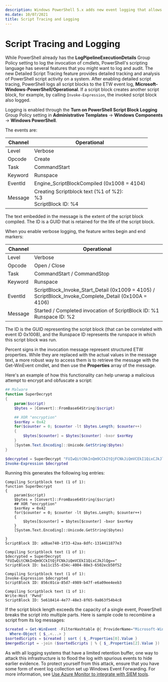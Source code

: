 ```yaml
---
description: Windows PowerShell 5.x adds new event logging that allows you to audit script block execution.
ms.date: 10/07/2021
title: Script Tracing and Logging
---
```

# Script Tracing and Logging

While PowerShell already has the **LogPipelineExecutionDetails** Group Policy setting to log the
invocation of cmdlets, PowerShell's scripting language has several features that you might want to
log and audit. The new Detailed Script Tracing feature provides detailed tracking and analysis of
PowerShell script activity on a system. After enabling detailed script tracing, PowerShell logs all
script blocks to the ETW event log, **Microsoft-Windows-PowerShell/Operational**. If a script block
creates another script block, for example, by calling `Invoke-Expression`, the invoked script block
also logged.

Logging is enabled through the **Turn on PowerShell Script Block Logging** Group Policy setting in
**Administrative Templates** -> **Windows Components** -> **Windows PowerShell**.

The events are:

| Channel |                               Operational                               |
| ------- | ----------------------------------------------------------------------- |
| Level   | Verbose                                                                 |
| Opcode  | Create                                                                  |
| Task    | CommandStart                                                            |
| Keyword | Runspace                                                                |
| EventId | Engine_ScriptBlockCompiled (0x1008 = 4104)                              |
| Message | Creating Scriptblock text (%1 of %2): </br> %3 </br> ScriptBlock ID: %4 |

The text embedded in the message is the extent of the script block compiled. The ID is a GUID that
is retained for the life of the script block.

When you enable verbose logging, the feature writes begin and end markers:

| Channel |                                 Operational                                |
| ------- | -------------------------------------------------------------------------- |
| Level   | Verbose                                                                    |
| Opcode  | Open / Close                                                               |
| Task    | CommandStart / CommandStop                                                 |
| Keyword | Runspace                                                                   |
| EventId | ScriptBlock\_Invoke\_Start\_Detail (0x1009 = 4105) / </br> ScriptBlock\_Invoke\_Complete\_Detail (0x100A = 4106) |
| Message | Started / Completed invocation of ScriptBlock ID: %1 </br> Runspace ID: %2 |

The ID is the GUID representing the script block (that can be correlated with event ID 0x1008), and
the Runspace ID represents the runspace in which this script block was run.

Percent signs in the invocation message represent structured ETW properties. While they are replaced
with the actual values in the message text, a more robust way to access them is to retrieve the
message with the Get-WinEvent cmdlet, and then use the **Properties** array of the message.

Here's an example of how this functionality can help unwrap a malicious attempt to encrypt and
obfuscate a script:

```powershell
## Malware
function SuperDecrypt
{
    param($script)
    $bytes = [Convert]::FromBase64String($script)

    ## XOR "encryption"
    $xorKey = 0x42
    for($counter = 0; $counter -lt $bytes.Length; $counter++)
    {
        $bytes[$counter] = $bytes[$counter] -bxor $xorKey
    }
    [System.Text.Encoding]::Unicode.GetString($bytes)
}

$decrypted = SuperDecrypt "FUIwQitCNkInQm9CCkItQjFCNkJiQmVCEkI1QixCJkJlQg=="
Invoke-Expression $decrypted
```

Running this generates the following log entries:

```Output
Compiling Scriptblock text (1 of 1):
function SuperDecrypt
{
    param($script)
    $bytes = [Convert]::FromBase64String($script)
    ## XOR "encryption"
    $xorKey = 0x42
    for($counter = 0; $counter -lt $bytes.Length; $counter++)
    {
        $bytes[$counter] = $bytes[$counter] -bxor $xorKey
    }
    [System.Text.Encoding]::Unicode.GetString($bytes)

}
ScriptBlock ID: ad8ae740-1f33-42aa-8dfc-1314411877e3

Compiling Scriptblock text (1 of 1):
$decrypted = SuperDecrypt "FUIwQitCNkInQm9CCkItQjFCNkJiQmVCEkI1QixCJkJlQg=="
ScriptBlock ID: ba11c155-d34c-4004-88e3-6502ecb50f52

Compiling Scriptblock text (1 of 1):
Invoke-Expression $decrypted
ScriptBlock ID: 856c01ca-85d7-4989-b47f-e6a09ee4eeb3

Compiling Scriptblock text (1 of 1):
Write-Host 'Pwnd'
ScriptBlock ID: 5e618414-4e77-48e3-8f65-9a863f54b4c8
```

If the script block length exceeds the capacity of a single event, PowerShell breaks the script into
multiple parts. Here is sample code to recombine a script from its log messages:

```powershell
$created = Get-WinEvent -FilterHashtable @{ ProviderName="Microsoft-Windows-PowerShell"; Id = 4104 } |
  Where-Object { $_.<...> }
$sortedScripts = $created | sort { $_.Properties[0].Value }
$mergedScript = -join ($sortedScripts | % { $_.Properties[2].Value })
```

As with all logging systems that have a limited retention buffer, one way to attack this
infrastructure is to flood the log with spurious events to hide earlier evidence. To protect
yourself from this attack, ensure that you have some form of event log collection set up Windows
Event Forwarding. For more information, see
[Use Azure Monitor to integrate with SIEM tools][SIEM].

<!-- link refs -->
[SIEM]: https://azure.microsoft.com/blog/use-azure-monitor-to-integrate-with-siem-tools/
